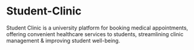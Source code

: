 # Student-Clinic
Student Clinic is a university platform for booking medical appointments, offering convenient healthcare services to students, streamlining clinic management &amp; improving student well-being.
